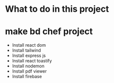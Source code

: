 # What to do in this project
# make bd chef project
- Install react dom
- Install tailwind
- Install express js
- Install react toastify
- Install nodemon
- Install pdf viewer
- Install firebase